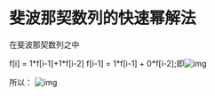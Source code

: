# 斐波那契数列的快速幂解法

在斐波那契数列之中

f[i] = 1\*f[i-1]+1\*f[i-2]  f[i-1] = 1\*f[i-1] + 0\*f[i-2];即![img](https://img-blog.csdn.net/20161004200323252?watermark/2/text/aHR0cDovL2Jsb2cuY3Nkbi5uZXQv/font/5a6L5L2T/fontsize/400/fill/I0JBQkFCMA==/dissolve/70/gravity/Center)

所以：  ![img](https://img-blog.csdn.net/20161004200246626?watermark/2/text/aHR0cDovL2Jsb2cuY3Nkbi5uZXQv/font/5a6L5L2T/fontsize/400/fill/I0JBQkFCMA==/dissolve/70/gravity/Center)

